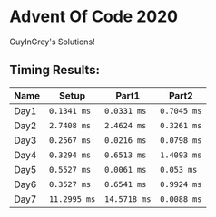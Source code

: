 # Advent Of Code 2020
GuyInGrey's Solutions!

## Timing Results:
|Name|Setup|Part1|Part2|
|-|-|-|-|
|Day1|`0.1341 ms`|`0.0331 ms`|`0.7045 ms`|
|Day2|`2.7408 ms`|`2.4624 ms`|`0.3261 ms`|
|Day3|`0.2567 ms`|`0.0216 ms`|`0.0798 ms`|
|Day4|`0.3294 ms`|`0.6513 ms`|`1.4093 ms`|
|Day5|`0.5527 ms`|`0.0061 ms`|`0.053 ms`|
|Day6|`0.3527 ms`|`0.6541 ms`|`0.9924 ms`|
|Day7|`11.2995 ms`|`14.5718 ms`|`0.0088 ms`|
